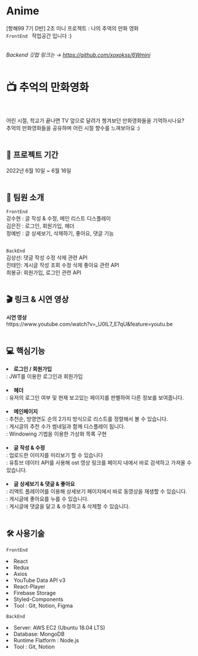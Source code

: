 # Anime
[항해99 7기 D반] 2조 미니 프로젝트 : 나의 추억의 만화 영화 <br/>
<code>FrontEnd </code> 작업공간 입니다 :) <br/> <br/>

<i>Backend 깃헙 링크는 → https://github.com/xoxokss/6Wmini</i>
<br/> <br/>

<h1>📺 추억의 만화영화</h1><br/>

어린 시절, 학교가 끝나면 TV 앞으로 달려가 챙겨보던 만화영화들을 기억하시나요?<br/>
추억의 만화영화들을 공유하며 어린 시절 향수를 느껴보아요 :)<br/><br/>

<h2>📆 프로젝트 기간 </h2>

2022년 6월 10일 ~ 6월 16일<br/><br/>

<h2>🤗 팀원 소개 </h2>

<code>FrontEnd </code><br/>
강수현 : 글 작성 & 수정, 메인 리스트 디스플레이 <br/>
김은진 : 로그인, 회원가입, 헤더 <br/>
정예빈 : 글 상세보기, 삭제하기, 좋아요, 댓글 기능 <br/><br/>

<code>BackEnd</code><br/>
김상선: 댓글 작성 수정 삭제 관련 API <br/>
진태인: 게시글 작성 조회 수정 삭제 좋아요 관련 API <br/>
최봉규: 회원가입, 로그인 관련 API <br/><br/>


<h2> 🎬 링크 & 시연 영상 </h2>
<b> 시연 영상 </b> <br/>
https://www.youtube.com/watch?v=_U0lL7_E7qU&feature=youtu.be <br/>
<br/>


<h2>💻 핵심기능 </h2>
<li> <b> 로그인 / 회원가입 </b><br/>
: JWT를 이용한 로그인과 회원가입<br/>

<br/>
  
<li> <b> 헤더 </b><br/>
: 유저의 로그인 여부 및 현재 보고있는 페이지를 판별하여 다른 정보를 보여줍니다. <br/>

<br/>

<li> <b> 메인페이지 </b><br/>
: 추천순, 방영연도 순의 2가지 방식으로 리스트를 정렬해서 볼 수 있습니다. <br/>
: 게시글의 추천 수가 썸네일과 함께 디스플레이 됩니다. <br/>
: Windowing 기법을 이용한 가상화 목록 구현 <br/>
  
<br/>

<li> <b> 글 작성 & 수정 </b><br/>
: 업로드한 이미지를 미리보기 할 수 있습니다<br/>
: 유튜브 데이터 API를 사용해 ost 영상 링크를 페이지 내에서 바로 검색하고 가져올 수 있습니다.<br/>

<br/>
  
<li> <b> 글 상세보기 & 댓글 & 좋아요 </b><br/>
 : 리액트 플레이어를 이용해 상세보기 페이지에서 바로 동영상을 재생할 수 있습니다.<br/>
 : 게시글에 좋아요를 누를 수 있습니다. <br/>
 : 게시글에 댓글을 달고 & 수정하고 & 삭제할 수 있습니다.
<br/>
<br/>
<h2> 🛠️ 사용기술 </h2>

<code>FrontEnd </code><br/>
<li> React
<li> Redux
<li> Axios
<li> YouTube Data API v3
<li> React-Player
<li> Firebase Storage
<li> Styled-Components
<li> Tool : Git, Notion, Figma
  
<br/>
  
<code>BackEnd</code><br/>
<li> Server: AWS EC2 (Ubuntu 18.04 LTS)
<li> Database: MongoDB
<li> Runtime Flatform : Node.js
<li> Tool : Git, Notion
  
<br/>
  
  
